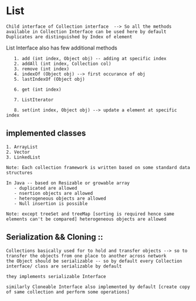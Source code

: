 # List 

    Child interface of Collection interface  --> So all the methods available in Collection Interface can be used here by default
    Duplicates are distinguished by Index of element


   List Interface also has few additional methods

       1. add (int index, Object obj) -- adding at specific index
       2. addAll (int index, Collection col)
       3. remove (int index)
       4. indexOf (Object obj) --> first occurance of obj
       5. lastIndexOf (Object obj)

       6. get (int index)

       7. ListIterator

       8. set(int index, Object obj) --> update a element at specific index

  
## implemented classes
     
    1. ArrayList
    2. Vector
    3. LinkedList

    Note: Each collection framework is written based on some standard data structures

    In Java -- based on Resizable or growable array
       - duplicated are allowed
       - nsertion objects are allowed
       - heterogeneous objects are allowed
       - Null insertion is possible

    Note: except treeSet and treeMap [sorting is required hence same elements can't be compared] heterogeneous objects are allowed

## Serialization && Cloning ::
     
    Collections basically used for to hold and transfer objects --> so to transfer the objects from one place to another across network
    the Object should be serializable -- so by default every Collection interface/ class are serializable by default
     
    they implements serializable Interface
     
    similarly Cloneable Interface also implemented by default [create copy of same collection and perform some operations]

